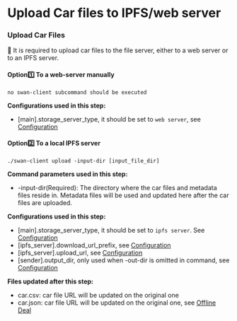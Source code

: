 # Upload Car files to IPFS/web server

### Upload Car Files

🔔 It is required to upload car files to the file server, either to a web server or to an IPFS server.

#### Option1️⃣ To a web-server manually

```
no swan-client subcommand should be executed
```

**Configurations used in this step:**

* \[main].storage\_server\_type, it should be set to `web server`, see [Configuration](https://github.com/filswan/go-swan-client/tree/release-v0.1.0-rc1#Configuration)

#### Option2️⃣ To a local IPFS server

```
./swan-client upload -input-dir [input_file_dir]
```

**Command parameters used in this step:**

* \-input-dir(Required): The directory where the car files and metadata files reside in. Metadata files will be used and updated here after the car files are uploaded.

**Configurations used in this step:**

* \[main].storage\_server\_type, it should be set to `ipfs server`. See [Configuration](https://github.com/filswan/go-swan-client/tree/release-v0.1.0-rc1#Configuration)
* \[ipfs\_server].download\_url\_prefix, see [Configuration](https://github.com/filswan/go-swan-client/tree/release-v0.1.0-rc1#Configuration)
* \[ipfs\_server].upload\_url, see [Configuration](https://github.com/filswan/go-swan-client/tree/release-v0.1.0-rc1#Configuration)
* \[sender].output\_dir, only used when -out-dir is omitted in command, see [Configuration](https://github.com/filswan/go-swan-client/tree/release-v0.1.0-rc1#Configuration)

**Files updated after this step:**

* car.csv: car file URL will be updated on the original one
* car.json: car file URL will be updated on the original one, see [Offline Deal](https://github.com/filswan/go-swan-client/tree/release-v0.1.0-rc1#Offline-Deal)
